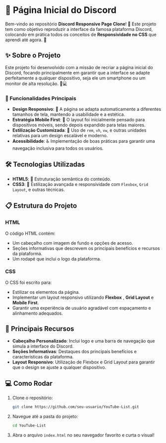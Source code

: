 # 🎥 Página Inicial do Discord

Bem-vindo ao repositório **Discord Responsive Page Clone**! 🎉 Este projeto tem como objetivo reproduzir a interface da famosa plataforma Discord, colocando em prática todos os conceitos de **Responsividade no CSS** que aprendi até agora. 🌟


## ✨ Sobre o Projeto

Este projeto foi desenvolvido com a missão de recriar a página inicial do Discord, focando principalmente em garantir que a interface se adapte perfeitamente a qualquer dispositivo, seja ele um smartphone ou um monitor de alta resolução. 📱💻


### 🚀 Funcionalidades Principais

- **Design Responsivo**: 📐 A página se adapta automaticamente a diferentes tamanhos de tela, mantendo a usabilidade e a estética.
- **Estratégia Mobile First**: 📲 O layout foi inicialmente pensado para dispositivos móveis, sendo depois expandido para telas maiores.
- **Estilização Customizada**: 🎨 Uso de `rem`, `vh`, `vw`, e outras unidades relativas para um design escalável e moderno.
- **Acessibilidade**: ♿️ Implementação de boas práticas para garantir uma navegação inclusiva para todos os usuários.


## 🛠️ Tecnologias Utilizadas

- **HTML5**: 🔧 Estruturação semântica do conteúdo.
- **CSS3**: 🎨 Estilização avançada e responsividade com `Flexbox`, `Grid Layout`, e outras técnicas.


## 📋 Estrutura do Projeto

### HTML

O código HTML contém:

- Um cabeçalho com imagem de fundo e opções de acesso.
- Seções informativas que descrevem os principais benefícios e recursos da plataforma.
- Um rodapé que inclui o logo da plataforma.

### CSS

O CSS foi escrito para:

- Estilizar os elementos da página.
- Implementar um layout responsivo utilizando **Flexbox** , **Grid Layout** e **Mobile First**.
- Garantir uma experiência de usuário agradável com espaçamento e alinhamento adequados.


## 📌 Principais Recursos

- **Cabeçalho Personalizado**: Inclui logo e uma barra de navegação que simula a interface do Discord.
- **Seções Informativas**: Destaques dos principais benefícios e características da plataforma.
- **Layout Responsivo**: Utilização de Flexbox e Grid Layout para garantir que o design se ajuste a qualquer dispositivo.


## 💻 Como Rodar

1. Clone o repositório:
    ```bash
    git clone https://github.com/seu-usuario/YouTube-List.git
    ```
2. Navegue até a pasta do projeto:
    ```bash
    cd YouTube-List
    ```
3. Abra o arquivo `index.html` no seu navegador favorito e curta o visual!

